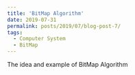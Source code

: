 ```yaml
---
title: 'BitMap Algorithm'
date: 2019-07-31
permalink: posts/2019/07/blog-post-7/
tags:
  - Computer System
  - BitMap
---
```


The idea and example of BitMap Algorithm

<script src="https://gist.github.com/ghostian/9c5864b209260d45b434ce255b43326f.js"></script>
